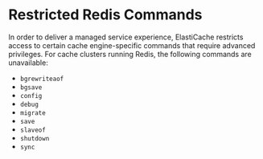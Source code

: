 # Restricted Redis Commands<a name="RestrictedCommands"></a>

In order to deliver a managed service experience, ElastiCache restricts access to certain cache engine\-specific commands that require advanced privileges\. For cache clusters running Redis, the following commands are unavailable:
+ `bgrewriteaof`
+ `bgsave`
+ `config`
+ `debug`
+ `migrate`
+ `save`
+ `slaveof`
+ `shutdown`
+ `sync`
